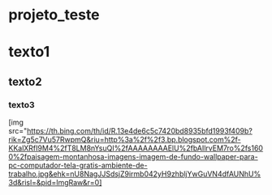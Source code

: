 # projeto_teste
# texto1
## texto2
### texto3
[img src="https://th.bing.com/th/id/R.13e4de6c5c7420bd8935bfd1993f409b?rik=Zg5c7Vu57RwpmQ&riu=http%3a%2f%2f3.bp.blogspot.com%2f-KKalXRfI9M4%2fT8LM8nYsuQI%2fAAAAAAAAElU%2fbAIlrvEM7ro%2fs1600%2fpaisagem-montanhosa-imagens-imagem-de-fundo-wallpaper-para-pc-computador-tela-gratis-ambiente-de-trabalho.jpg&ehk=nU8NagJJSdsjZ9irmb042yH9zhbljYwGuVN4dfAUNhU%3d&risl=&pid=ImgRaw&r=0]
